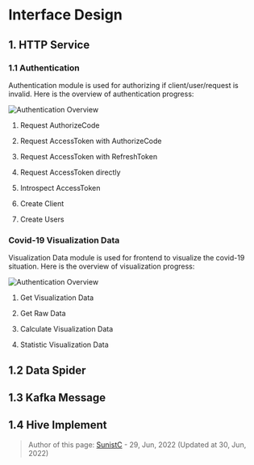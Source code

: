 # Interface Design

## 1. HTTP Service

### 1.1 Authentication

Authentication module is used for authorizing if client/user/request is invalid. Here is the overview of authentication progress:

![Authentication Overview](/_media/interface_1.jpg)

1. Request AuthorizeCode

2. Request AccessToken with AuthorizeCode

3. Request AccessToken with RefreshToken

4. Request AccessToken directly

5. Introspect AccessToken

6. Create Client

7. Create Users

### Covid-19 Visualization Data

Visualization Data module is used for frontend to visualize the covid-19 situation. Here is the overview of visualization progress:

![Authentication Overview](/_media/interface_2.png)

1. Get Visualization Data

2. Get Raw Data

3. Calculate Visualization Data

4. Statistic Visualization Data

## 1.2 Data Spider

## 1.3 Kafka Message

## 1.4 Hive Implement

> Author of this page: [SunistC](https://www.sunist.cn) - 29, Jun, 2022 (Updated at 30, Jun, 2022)